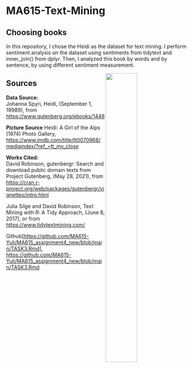 # MA615-Text-Mining


## Choosing books
In this repository, I chose the Heidi as the dataset for text mining. I perform sentiment analysis on the dataset using sentiments from tidytext and inner_join() from dplyr. Then, I analyzed this book by words and by sentence, by using different sentiment measurement.
<figure>
  <img align = "right"
       src="https://https://www.imdb.com/title/tt0070968/mediaviewer/rm1559703552/"   
            width=45% height=45%> 
</figure>


## Sources
**Data Source:**    
Johanna Spyri, Heidi, (September 1, 19989), from https://www.gutenberg.org/ebooks/1448  

**Picture Source**
Heidi: A Girl of the Alps (1974) Photo Gallery, https://www.imdb.com/title/tt0070968/mediaindex/?ref_=tt_mv_close

**Works Cited:**   
David Robinson, gutenbergr: Search and download public domain texts from Project Gutenberg, (May 28, 2021), from https://cran.r-project.org/web/packages/gutenbergr/vignettes/intro.html

Julia Silge and David Robinson, Text Mining with R: A Tidy Approach, (June 8, 2017), or from https://www.tidytextmining.com/

Github[https://github.com/MA615-Yuli/MA615_assignment4_new/blob/main/TASK3.Rmd], https://github.com/MA615-Yuli/MA615_assignment4_new/blob/main/TASK3.Rmd
